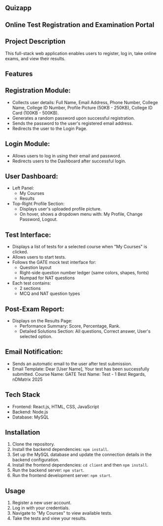 ## Quizapp
## Online Test Registration and Examination Portal

## Project Description
This full-stack web application enables users to register, log in, take online exams, and view their results.

## Features
## Registration Module: 
- Collects user details: Full Name, Email Address, Phone Number, College Name, College ID Number, Profile Picture (50KB - 250KB), College ID Card (100KB - 500KB).
- Generates a random password upon successful registration. 
- Sends the password to the user's registered email address.
- Redirects the user to the Login Page.
## Login Module:
- Allows users to log in using their email and password. 
- Redirects users to the Dashboard after successful login. 
## User Dashboard:
- Left Panel:
    - My Courses
    - Results 
 - Top-Right Profile Section:
    - Displays user's uploaded profile picture. 
    - On hover, shows a dropdown menu with: My Profile, Change Password, Logout. 
## Test Interface:
- Displays a list of tests for a selected course when "My Courses" is clicked. 
- Allows users to start tests.
- Follows the GATE mock test interface for:
    - Question layout
    - Right-side question number ledger (same colors, shapes, fonts)
    - Numpad for NAT questions 
- Each test contains:
    - 2 sections 
    - MCQ and NAT question types 
## Post-Exam Report:
 - Displays on the Results Page:
    - Performance Summary: Score, Percentage, Rank. 
    - Detailed Solutions Section: All questions, Correct answer, User's selected option.
## Email Notification:
- Sends an automatic email to the user after test submission.
- Email Template:
        Dear [User Name],
        Your test has been successfully submitted.
        Course Name: GATE
        Test Name: Test - 1
        Best Regards,
        nDMatrix 2025
    
## Tech Stack
- Frontend: React.js, HTML, CSS, JavaScript 
- Backend: Node.js 
- Database: MySQL

## Installation
1.  Clone the repository.
2.  Install the backend dependencies: `npm install`. 
3.  Set up the MySQL database and update the connection details in the backend configuration.
4.  Install the frontend dependencies: `cd client` and then `npm install`.
5.  Run the backend server: `npm start`. 
6.  Run the frontend development server: `npm start`.

## Usage
1.  Register a new user account.
2.  Log in with your credentials.
3.  Navigate to "My Courses" to view available tests.
4.  Take the tests and view your results.
